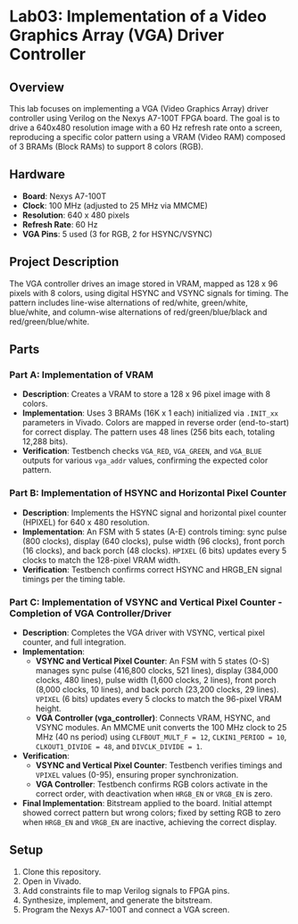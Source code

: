 # Lab03: Implementation of a Video Graphics Array (VGA) Driver Controller

## Overview
This lab focuses on implementing a VGA (Video Graphics Array) driver controller using Verilog on the Nexys A7-100T FPGA board. The goal is to drive a 640x480 resolution image with a 60 Hz refresh rate onto a screen, reproducing a specific color pattern using a VRAM (Video RAM) composed of 3 BRAMs (Block RAMs) to support 8 colors (RGB).

## Hardware
- **Board**: Nexys A7-100T
- **Clock**: 100 MHz (adjusted to 25 MHz via MMCME)
- **Resolution**: 640 x 480 pixels
- **Refresh Rate**: 60 Hz
- **VGA Pins**: 5 used (3 for RGB, 2 for HSYNC/VSYNC)

## Project Description
The VGA controller drives an image stored in VRAM, mapped as 128 x 96 pixels with 8 colors, using digital HSYNC and VSYNC signals for timing. The pattern includes line-wise alternations of red/white, green/white, blue/white, and column-wise alternations of red/green/blue/black and red/green/blue/white.

## Parts

### Part A: Implementation of VRAM
- **Description**: Creates a VRAM to store a 128 x 96 pixel image with 8 colors.
- **Implementation**: Uses 3 BRAMs (16K x 1 each) initialized via `.INIT_xx` parameters in Vivado. Colors are mapped in reverse order (end-to-start) for correct display. The pattern uses 48 lines (256 bits each, totaling 12,288 bits).
- **Verification**: Testbench checks `VGA_RED`, `VGA_GREEN`, and `VGA_BLUE` outputs for various `vga_addr` values, confirming the expected color pattern.

### Part B: Implementation of HSYNC and Horizontal Pixel Counter
- **Description**: Implements the HSYNC signal and horizontal pixel counter (HPIXEL) for 640 x 480 resolution.
- **Implementation**: An FSM with 5 states (A-E) controls timing: sync pulse (800 clocks), display (640 clocks), pulse width (96 clocks), front porch (16 clocks), and back porch (48 clocks). `HPIXEL` (6 bits) updates every 5 clocks to match the 128-pixel VRAM width.
- **Verification**: Testbench confirms correct HSYNC and HRGB_EN signal timings per the timing table.

### Part C: Implementation of VSYNC and Vertical Pixel Counter - Completion of VGA Controller/Driver
- **Description**: Completes the VGA driver with VSYNC, vertical pixel counter, and full integration.
- **Implementation**: 
  - **VSYNC and Vertical Pixel Counter**: An FSM with 5 states (O-S) manages sync pulse (416,800 clocks, 521 lines), display (384,000 clocks, 480 lines), pulse width (1,600 clocks, 2 lines), front porch (8,000 clocks, 10 lines), and back porch (23,200 clocks, 29 lines). `VPIXEL` (6 bits) updates every 5 clocks to match the 96-pixel VRAM height.
  - **VGA Controller (vga_controller)**: Connects VRAM, HSYNC, and VSYNC modules. An MMCME unit converts the 100 MHz clock to 25 MHz (40 ns period) using `CLFBOUT_MULT_F = 12`, `CLKIN1_PERIOD = 10`, `CLKOUT1_DIVIDE = 48`, and `DIVCLK_DIVIDE = 1`.
- **Verification**: 
  - **VSYNC and Vertical Pixel Counter**: Testbench verifies timings and `VPIXEL` values (0-95), ensuring proper synchronization.
  - **VGA Controller**: Testbench confirms RGB colors activate in the correct order, with deactivation when `HRGB_EN` or `VRGB_EN` is zero.
- **Final Implementation**: Bitstream applied to the board. Initial attempt showed correct pattern but wrong colors; fixed by setting RGB to zero when `HRGB_EN` and `VRGB_EN` are inactive, achieving the correct display.

## Setup
1. Clone this repository.
2. Open in Vivado.
3. Add constraints file to map Verilog signals to FPGA pins.
4. Synthesize, implement, and generate the bitstream.
5. Program the Nexys A7-100T and connect a VGA screen.
